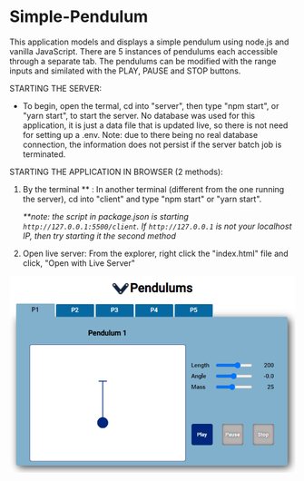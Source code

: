 # Simple-Pendulum

This application models and displays a simple pendulum using node.js and vanilla JavaScript. There are 5 instances of pendulums each accessible through a separate tab. The pendulums can be modified with the range inputs and similated with the PLAY, PAUSE and STOP buttons.

STARTING THE SERVER:

- To begin, open the termal, cd into "server", then type "npm start", or "yarn start", to start the server. No database was used for this application, it is just a data file that is updated live, so there is not need for setting up a .env. Note: due to there being no real database connection, the information does not persist if the server batch job is terminated.

STARTING THE APPLICATION IN BROWSER (2 methods):

1. By the terminal \*\* :
   In another terminal (different from the one running the server), cd into "client" and type "npm start" or "yarn start".

   _\*\*note: the script in package.json is starting `http://127.0.0.1:5500/client`. If `http://127.0.0.1` is not your localhost IP, then try starting it the second method_

2. Open live server:
   From the explorer, right click the "index.html" file and click, "Open with Live Server"

![Screenshot Preview](./client/assets/Screenshot_application.png)
